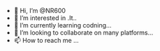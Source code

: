 - 👋 Hi, I’m @NR600
- 👀 I’m interested in .It..
- 🌱 I’m currently learning codning...
- 💞️ I’m looking to collaborate on many platforms...
- 📫 How to reach me ...

<!---
NR600/NR600 is a ✨ special ✨ repository because its `README.md` (this file) appears on your GitHub profile.
You can click the Preview link to take a look at your changes.
--->
